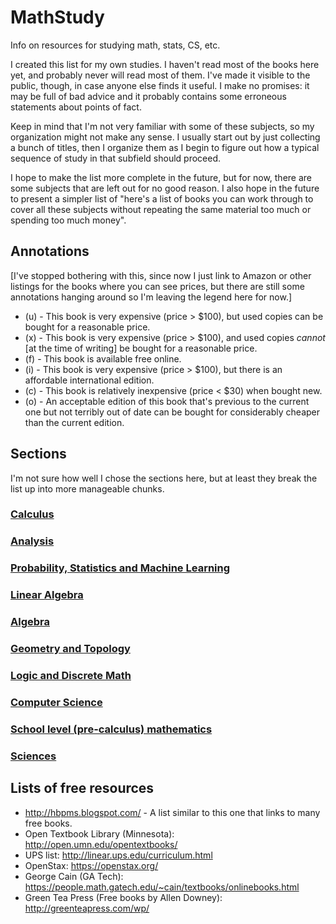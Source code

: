 # MathStudy

Info on resources for studying math, stats, CS, etc.

I created this list for my own studies. I haven't read most of the books here yet, and probably never will read most of them. I've made it visible to the public, though, in case anyone else finds it useful. I make no promises: it may be full of bad advice and it probably contains some erroneous statements about points of fact.

Keep in mind that I'm not very familiar with some of these subjects, so my organization might not make any sense. I usually start out by just collecting a bunch of titles, then I organize them as I begin to figure out how a typical sequence of study in that subfield should proceed.

I hope to make the list more complete in the future, but for now, there are some subjects that are left out for no good reason. I also hope in the future to present a simpler list of "here's a list of books you can work through to cover all these subjects without repeating the same material too much or spending too much money".

## Annotations

[I've stopped bothering with this, since now I just link to Amazon or other listings for the books where you can see prices, but there are still some annotations hanging around so I'm leaving the legend here for now.]

- (u) - This book is very expensive (price > $100), but used copies can be bought for a reasonable price.
- (x) - This book is very expensive (price > $100), and used copies *cannot* [at the time of writing] be bought for a reasonable price.
- (f) - This book is available free online.
- (i) - This book is very expensive (price > $100), but there is an affordable international edition.
- (c) - This book is relatively inexpensive (price < $30) when bought new.
- (o) - An acceptable edition of this book that's previous to the current one but not terribly out of date can be bought for considerably cheaper than the current edition.

## Sections

I'm not sure how well I chose the sections here, but at least they break the list up into more manageable chunks.

### [Calculus](Calculus.md)
### [Analysis](Analysis.md)
### [Probability, Statistics and Machine Learning](ProbStats.md)
### [Linear Algebra](LinearAlgebra.md)
### [Algebra](Algebra.md)
### [Geometry and Topology](GeomTopo.md)
### [Logic and Discrete Math](LogicDiscrete.md)
### [Computer Science](CS.md)
### [School level (pre-calculus) mathematics](SchoolLevel.md)
### [Sciences](Sciences.md)

## Lists of free resources

- http://hbpms.blogspot.com/ - A list similar to this one that links to many free books.
- Open Textbook Library (Minnesota): http://open.umn.edu/opentextbooks/
- UPS list: http://linear.ups.edu/curriculum.html
- OpenStax: https://openstax.org/
- George Cain (GA Tech): https://people.math.gatech.edu/~cain/textbooks/onlinebooks.html
- Green Tea Press (Free books by Allen Downey): http://greenteapress.com/wp/

